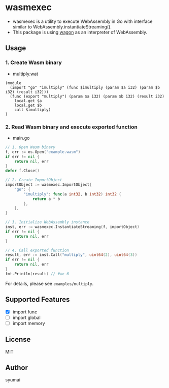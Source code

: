 # wasmexec

* wasmexec is a utility to execute WebAssembly in Go with interface similar to WebAssembly.instantiateStreaming().
* This package is using [wagon](https://github.com/go-interpreter/wagon) as an interpreter of WebAssembly.

## Usage

### 1. Create Wasm binary

* multiply.wat

```wat
(module
  (import "go" "imultiply" (func $imultiply (param $a i32) (param $b i32) (result i32)))
  (func (export "multiply") (param $a i32) (param $b i32) (result i32)
    local.get $a
    local.get $b
    call $imultiply)
)
```

### 2. Read Wasm binary and execute exported function

* main.go

```go
// 1. Open Wasm binary
f, err := os.Open("example.wasm")
if err != nil { 
    return nil, err
}
defer f.Close()

// 2. Create ImportObject
importObject := wasmexec.ImportObject{
    "go": {
        "imultiply": func(a int32, b int32) int32 {
            return a * b
        },
    },
}

// 3. Initialize WebAssembly instance
inst, err := wasmexec.InstantiateStreaming(f, importObject)
if err != nil {
    return nil, err
}

// 4. Call exported function
result, err := inst.Call("multiply", uint64(2), uint64(3))
if err != nil {
    return nil, err
}
fmt.Println(result) // #=> 6
```

For details, please see `examples/multiply`.

## Supported Features

* [x] import func
* [ ] import global
* [ ] import memory

## License

MIT

## Author

syumai
